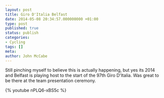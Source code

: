 ```yaml
---
layout: post
title: Giro D'Italia Belfast
date: 2014-05-08 20:34:57.000000000 +01:00
type: post
published: true
status: publish
categories:
- Cycling
tags: []
meta:
author: John McCabe
---
```

<p>Still pinching myself to believe this is actually happening, but yes its 2014 and Belfast is playing host to the start of the 97th Giro D'Italia. Was great to be there at the team presentation ceremony.</p>
{% youtube nPLQ6-xBS5c %}